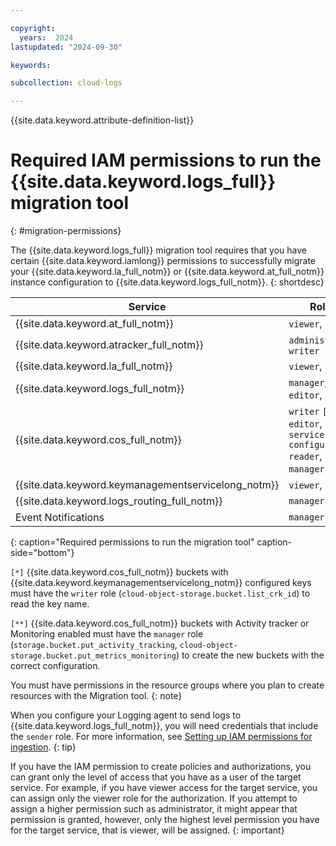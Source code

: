 ```yaml
---

copyright:
  years:  2024
lastupdated: "2024-09-30"

keywords:

subcollection: cloud-logs

---
```


{{site.data.keyword.attribute-definition-list}}



# Required IAM permissions to run the {{site.data.keyword.logs_full}} migration tool
{: #migration-permissions}

The {{site.data.keyword.logs_full}} migration tool requires that you have certain {{site.data.keyword.iamlong}} permissions to successfully migrate your {{site.data.keyword.la_full_notm}} or {{site.data.keyword.at_full_notm}} instance configuration to {{site.data.keyword.logs_full_notm}}.
{: shortdesc}

| Service | Roles |
|-----------|------|
| {{site.data.keyword.at_full_notm}} | `viewer`, `reader` |
| {{site.data.keyword.atracker_full_notm}} | `administrator`, `writer` |
| {{site.data.keyword.la_full_notm}} | `viewer`, `reader` |
| {{site.data.keyword.logs_full_notm}} | `manager`, `editor`, `sender` |
| {{site.data.keyword.cos_full_notm}} | `writer` `[*]`, `editor`, `service configuration reader`, `manager` `[**]` |
| {{site.data.keyword.keymanagementservicelong_notm}} | `viewer`, `reader` |
| {{site.data.keyword.logs_routing_full_notm}} | `manager` |
| Event Notifications | `manager` |
{: caption="Required permissions to run the migration tool" caption-side="bottom"}

`[*]` {{site.data.keyword.cos_full_notm}} buckets with {{site.data.keyword.keymanagementservicelong_notm}} configured keys must have the `writer` role (`cloud-object-storage.bucket.list_crk_id`) to read the key name.

`[**]` {{site.data.keyword.cos_full_notm}} buckets with Activity tracker or Monitoring enabled must have the `manager` role (`storage.bucket.put_activity_tracking`,
`cloud-object-storage.bucket.put_metrics_monitoring`) to create the new buckets with the correct configuration.

You must have permissions in the resource groups where you plan to create resources with the Migration tool.
{: note}


When you configure your Logging agent to send logs to {{site.data.keyword.logs_full_notm}}, you will need credentials that include the `sender` role. For more information, see [Setting up IAM permissions for ingestion](/docs/cloud-logs?topic=cloud-logs-agent-iam-permissions).
{: tip}

If you have the IAM permission to create policies and authorizations, you can grant only the level of access that you have as a user of the target service. For example, if you have viewer access for the target service, you can assign only the viewer role for the authorization. If you attempt to assign a higher permission such as administrator, it might appear that permission is granted, however, only the highest level permission you have for the target service, that is viewer, will be assigned.
{: important}
